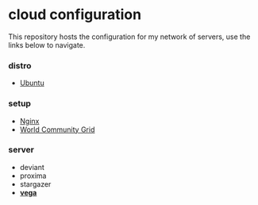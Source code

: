 cloud configuration
===================

This repository hosts the configuration for my network of servers, use the links below to navigate.


### distro

- [Ubuntu](https://github.com/jnwarp/cloud/blob/master/distro/ubuntu.md)


### setup

- [Nginx](https://github.com/jnwarp/cloud/blob/master/setup/nginx.md)
- [World Community Grid](https://github.com/jnwarp/cloud/blob/master/setup/boinc.md)

### server

- deviant
- proxima
- stargazer
- [**vega**](https://github.com/jnwarp/cloud/blob/master/server/vega.md)
